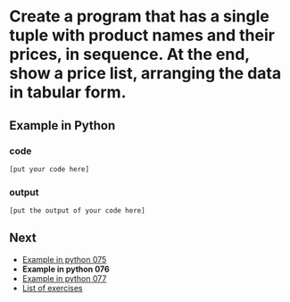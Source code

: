 # Create a program that has a single tuple with product names and their prices, in sequence. At the end, show a price list, arranging the data in tabular form.

## Example in Python

### code

``` python
[put your code here]
```

### output

```
[put the output of your code here]
```

## Next

- [Example in python 075](../../075/python)
- **Example in python 076**
- [Example in python 077](../../077/python)
- [List of exercises](../..)
